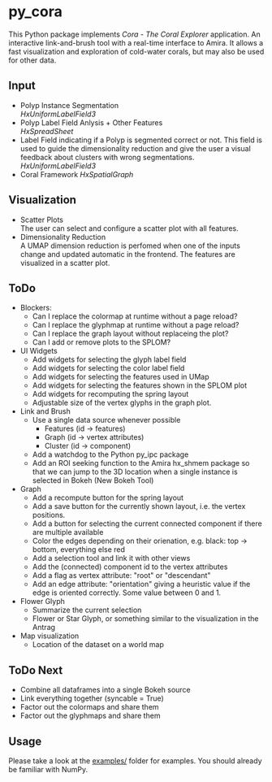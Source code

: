 # py_cora

This Python package implements *Cora - The Coral Explorer* application. An interactive link-and-brush tool with a real-time interface to Amira. It allows a fast visualization and exploration of cold-water corals, but may also be used for other data.

## Input

*   Polyp Instance Segmentation\
    *HxUniformLabelField3*
*   Polyp Label Field Anlysis + Other Features\
    *HxSpreadSheet*
*   Label Field indicating if a Polyp is segmented correct or not. This field is used to guide the dimensionality reduction and give the user a visual feedback about clusters with wrong segmentations. \
    *HxUniformLabelField3*
*   Coral Framework
    *HxSpatialGraph*

## Visualization

*   Scatter Plots\
    The user can select and configure a scatter plot with all features.
*   Dimensionality Reduction\
    A UMAP dimension reduction is perfomed when one of the inputs change
    and updated automatic in the frontend. The features are visualized in 
    a scatter plot. 

## ToDo


*   Blockers:  
    *   Can I replace the colormap at runtime without a page reload?
    *   Can I replace the glyphmap at runtime without a page reload?
    *   Can I replace the graph layout without replaceing the plot?
    *   Can I add or remove plots to the SPLOM?
*   UI Widgets
    *   Add widgets for selecting the glyph label field
    *   Add widgets for selecting the color label field
    *   Add widgets for selecting the features used in UMap
    *   Add widgets for selecting the features shown in the SPLOM plot
    *   Add widgets for recomputing the spring layout
    *   Adjustable size of the vertex glyphs in the graph plot.
*   Link and Brush
    *   Use a single data source whenever possible
        *   Features (id -> features)
        *   Graph (id -> vertex attributes)
        *   Cluster (id -> component)
    *   Add a watchdog to the Python py_ipc package
    *   Add an ROI seeking function to the Amira hx_shmem package so that
        we can jump to the 3D location when a single instance is selected
        in Bokeh (New Bokeh Tool)
*   Graph   
    *   Add a recompute button for the spring layout
    *   Add a save button for the currently shown layout, i.e. the vertex positions.
    *   Add a button for selecting the current connected component if there 
        are multiple available
    *   Color the edges depending on their orienation, e.g.
        black: top -> bottom, everything else red
    *   Add a selection tool and link it with other views
    *   Add the (connected) component id to the vertex attributes
    *   Add a flag as vertex attribute: "root" or "descendant"
    *   Add an edge attribute: "orientation" giving a heuristic value if the edge is oriented correctly. Some value between 0 and 1.
*   Flower Glyph    
    *   Summarize the current selection 
    *   Flower or Star Glyph, or something similar to the visualization in the Antrag
*   Map visualization
    *   Location of the dataset on a world map

## ToDo Next

*   Combine all dataframes into a single Bokeh source
*   Link everything together (syncable = True)
*   Factor out the colormaps and share them
*   Factor out the glyphmaps and share them

## Usage

Please take a look at the [examples/](./examples) folder for examples. You should already be familiar with NumPy.